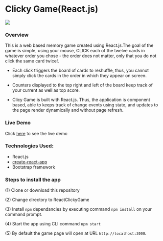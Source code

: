 # Clicky Game(React.js)
![](/public/StarWarsClickyGame.PNG)


### Overview
This is a web based memory game created using React.js.The goal of the game is simple, using your mouse, CLICK each of the twelve cards in 
whatever order you chose - the order does not matter, only that you do not click the same card twice!.

* Each click triggers the board of cards to reshuffle, thus, you cannot simply click the cards in the order in which they appear on screen.

* Counters displayed to the top right and left of the board keep track of your current as well as top score.

* Clicy Game is built with React.js. Thus, the application is component based, able to keeps track of change events using state, and updates to the page render dynamically and without page refresh.

### Live Demo
Click [here](https://ehamil79.github.io/Clicky-Game/) to see the live demo

### Technologies Used:
* React.js 
* [create-react-app](https://create-react-app.dev/docs/getting-started/) 
* Bootstrap framework

### Steps to install the app
(1) Clone or download this repository

(2) Change directory to ReactClickyGame

(3) Install `npm` dependancies by executing command `npm install` on your command prompt.

(4) Start the app using CLI command `npm start`

(5) By default the game page will open at URL `http://localhost:3000`.
